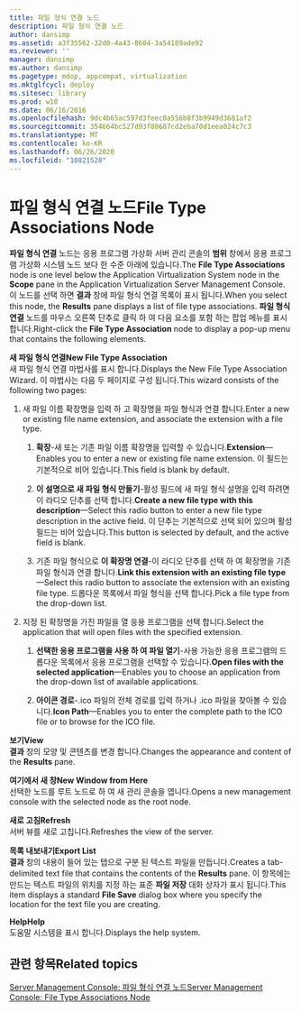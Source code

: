 ```yaml
---
title: 파일 형식 연결 노드
description: 파일 형식 연결 노드
author: dansimp
ms.assetid: a3f35562-32d0-4a43-8604-3a54189ade92
ms.reviewer: ''
manager: dansimp
ms.author: dansimp
ms.pagetype: mdop, appcompat, virtualization
ms.mktglfcycl: deploy
ms.sitesec: library
ms.prod: w10
ms.date: 06/16/2016
ms.openlocfilehash: 9dc4b65ac597d3feec0a556b8f3b9949d3681af2
ms.sourcegitcommit: 354664bc527d93f80687cd2eba70d1eea024c7c3
ms.translationtype: MT
ms.contentlocale: ko-KR
ms.lasthandoff: 06/26/2020
ms.locfileid: "10821528"
---
```

# <span data-ttu-id="f03a3-103">파일 형식 연결 노드</span><span class="sxs-lookup"><span data-stu-id="f03a3-103">File Type Associations Node</span></span>


<span data-ttu-id="f03a3-104">**파일 형식 연결** 노드는 응용 프로그램 가상화 서버 관리 콘솔의 **범위** 창에서 응용 프로그램 가상화 시스템 노드 보다 한 수준 아래에 있습니다.</span><span class="sxs-lookup"><span data-stu-id="f03a3-104">The **File Type Associations** node is one level below the Application Virtualization System node in the **Scope** pane in the Application Virtualization Server Management Console.</span></span> <span data-ttu-id="f03a3-105">이 노드를 선택 하면 **결과** 창에 파일 형식 연결 목록이 표시 됩니다.</span><span class="sxs-lookup"><span data-stu-id="f03a3-105">When you select this node, the **Results** pane displays a list of file type associations.</span></span> <span data-ttu-id="f03a3-106">**파일 형식 연결** 노드를 마우스 오른쪽 단추로 클릭 하 여 다음 요소를 포함 하는 팝업 메뉴를 표시 합니다.</span><span class="sxs-lookup"><span data-stu-id="f03a3-106">Right-click the **File Type Association** node to display a pop-up menu that contains the following elements.</span></span>

<a href="" id="new-file-type-association"></a>**<span data-ttu-id="f03a3-107">새 파일 형식 연결</span><span class="sxs-lookup"><span data-stu-id="f03a3-107">New File Type Association</span></span>**  
<span data-ttu-id="f03a3-108">새 파일 형식 연결 마법사를 표시 합니다.</span><span class="sxs-lookup"><span data-stu-id="f03a3-108">Displays the New File Type Association Wizard.</span></span> <span data-ttu-id="f03a3-109">이 마법사는 다음 두 페이지로 구성 됩니다.</span><span class="sxs-lookup"><span data-stu-id="f03a3-109">This wizard consists of the following two pages:</span></span>

1.  <span data-ttu-id="f03a3-110">새 파일 이름 확장명을 입력 하 고 확장명을 파일 형식과 연결 합니다.</span><span class="sxs-lookup"><span data-stu-id="f03a3-110">Enter a new or existing file name extension, and associate the extension with a file type.</span></span>

    1.  <span data-ttu-id="f03a3-111">**확장**-새 또는 기존 파일 이름 확장명을 입력할 수 있습니다.</span><span class="sxs-lookup"><span data-stu-id="f03a3-111">**Extension**—Enables you to enter a new or existing file name extension.</span></span> <span data-ttu-id="f03a3-112">이 필드는 기본적으로 비어 있습니다.</span><span class="sxs-lookup"><span data-stu-id="f03a3-112">This field is blank by default.</span></span>

    2.  <span data-ttu-id="f03a3-113">**이 설명으로 새 파일 형식 만들기**-활성 필드에 새 파일 형식 설명을 입력 하려면이 라디오 단추를 선택 합니다.</span><span class="sxs-lookup"><span data-stu-id="f03a3-113">**Create a new file type with this description**—Select this radio button to enter a new file type description in the active field.</span></span> <span data-ttu-id="f03a3-114">이 단추는 기본적으로 선택 되어 있으며 활성 필드는 비어 있습니다.</span><span class="sxs-lookup"><span data-stu-id="f03a3-114">This button is selected by default, and the active field is blank.</span></span>

    3.  <span data-ttu-id="f03a3-115">기존 파일 형식으로 **이 확장명 연결**-이 라디오 단추를 선택 하 여 확장명을 기존 파일 형식과 연결 합니다.</span><span class="sxs-lookup"><span data-stu-id="f03a3-115">**Link this extension with an existing file type**—Select this radio button to associate the extension with an existing file type.</span></span> <span data-ttu-id="f03a3-116">드롭다운 목록에서 파일 형식을 선택 합니다.</span><span class="sxs-lookup"><span data-stu-id="f03a3-116">Pick a file type from the drop-down list.</span></span>

2.  <span data-ttu-id="f03a3-117">지정 된 확장명을 가진 파일을 열 응용 프로그램을 선택 합니다.</span><span class="sxs-lookup"><span data-stu-id="f03a3-117">Select the application that will open files with the specified extension.</span></span>

    1.  <span data-ttu-id="f03a3-118">**선택한 응용 프로그램을 사용 하 여 파일 열기**-사용 가능한 응용 프로그램의 드롭다운 목록에서 응용 프로그램을 선택할 수 있습니다.</span><span class="sxs-lookup"><span data-stu-id="f03a3-118">**Open files with the selected application**—Enables you to choose an application from the drop-down list of available applications.</span></span>

    2.  <span data-ttu-id="f03a3-119">**아이콘 경로**-.ico 파일의 전체 경로를 입력 하거나 .ico 파일을 찾아볼 수 있습니다.</span><span class="sxs-lookup"><span data-stu-id="f03a3-119">**Icon Path**—Enables you to enter the complete path to the ICO file or to browse for the ICO file.</span></span>

<a href="" id="view"></a>**<span data-ttu-id="f03a3-120">보기</span><span class="sxs-lookup"><span data-stu-id="f03a3-120">View</span></span>**  
<span data-ttu-id="f03a3-121">**결과** 창의 모양 및 콘텐츠를 변경 합니다.</span><span class="sxs-lookup"><span data-stu-id="f03a3-121">Changes the appearance and content of the **Results** pane.</span></span>

<a href="" id="new-window-from-here"></a>**<span data-ttu-id="f03a3-122">여기에서 새 창</span><span class="sxs-lookup"><span data-stu-id="f03a3-122">New Window from Here</span></span>**  
<span data-ttu-id="f03a3-123">선택한 노드를 루트 노드로 하 여 새 관리 콘솔을 엽니다.</span><span class="sxs-lookup"><span data-stu-id="f03a3-123">Opens a new management console with the selected node as the root node.</span></span>

<a href="" id="refresh"></a>**<span data-ttu-id="f03a3-124">새로 고침</span><span class="sxs-lookup"><span data-stu-id="f03a3-124">Refresh</span></span>**  
<span data-ttu-id="f03a3-125">서버 뷰를 새로 고칩니다.</span><span class="sxs-lookup"><span data-stu-id="f03a3-125">Refreshes the view of the server.</span></span>

<a href="" id="export-list"></a>**<span data-ttu-id="f03a3-126">목록 내보내기</span><span class="sxs-lookup"><span data-stu-id="f03a3-126">Export List</span></span>**  
<span data-ttu-id="f03a3-127">**결과** 창의 내용이 들어 있는 탭으로 구분 된 텍스트 파일을 만듭니다.</span><span class="sxs-lookup"><span data-stu-id="f03a3-127">Creates a tab-delimited text file that contains the contents of the **Results** pane.</span></span> <span data-ttu-id="f03a3-128">이 항목에는 만드는 텍스트 파일의 위치를 지정 하는 표준 **파일 저장** 대화 상자가 표시 됩니다.</span><span class="sxs-lookup"><span data-stu-id="f03a3-128">This item displays a standard **File Save** dialog box where you specify the location for the text file you are creating.</span></span>

<a href="" id="help"></a>**<span data-ttu-id="f03a3-129">Help</span><span class="sxs-lookup"><span data-stu-id="f03a3-129">Help</span></span>**  
<span data-ttu-id="f03a3-130">도움말 시스템을 표시 합니다.</span><span class="sxs-lookup"><span data-stu-id="f03a3-130">Displays the help system.</span></span>

## <span data-ttu-id="f03a3-131">관련 항목</span><span class="sxs-lookup"><span data-stu-id="f03a3-131">Related topics</span></span>


[<span data-ttu-id="f03a3-132">Server Management Console: 파일 형식 연결 노드</span><span class="sxs-lookup"><span data-stu-id="f03a3-132">Server Management Console: File Type Associations Node</span></span>](server-management-console-file-type-associations-node.md)

 

 





